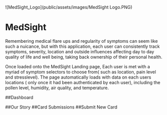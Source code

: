 ![MedSight_Logo](public/assets/images/MedSight Logo.PNG)
# MedSight
Remembering medical flare ups and regularity of symptoms can seem like such a nuicance, but with this application, each user can consistently track symptoms, severity, location and outside influences affecting day to day quality of life and well being, taking back ownership of their personal health.

Once loaded onto the MedSight Landing page, Each user is met with a myriad of symptom selectors to choose from( such as location, pain level and stresslevel). The page automatically loads with data on each users locations ( only once it had been authenticated by each user), including the pollen level, humidity, air quality, and temperature.


##Dashboard

##Our Story
##Card Submissions
##Submit New Card